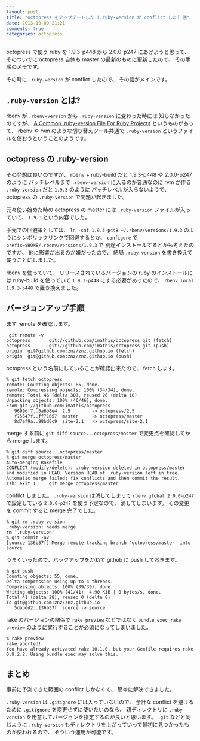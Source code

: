 ```yaml
---
layout: post
title: "octopress をアップデートした (.ruby-version が conflict した) 話"
date: 2013-10-09 21:21
comments: true
categories: octopress
---
```

octopress で使う ruby を 1.9.3-p448 から 2.0.0-p247 にあげようと思って、
そのついでに octopress 自体も master の最新のものに更新したので、
その手順のメモです。

その時に `.ruby-version` が conflict したので、
その話がメインです。

<!--more-->

## `.ruby-version` とは?

rbenv が `.rbenv-version` から `.ruby-version` に変わった時には
知らなかったのですが、
[A Common .ruby-version File For Ruby Projects](https://gist.github.com/fnichol/1912050)
というものがあって、
rbenv や rvm のような切り替えツール共通で
`.ruby-version`
というファイルを使おうということのようです。

## octopress の .ruby-version

その発想は良いのですが、
rbenv + ruby-build だと 1.9.3-p448 や 2.0.0-p247 のように
パッチレベルまで `.rbenv-version` に入るのが普通なのに
rvm が作る `.ruby-version` だと `1.9.3` のように
パッチレベルが入らないようで、
octopress の `.ruby-version` で問題が起きました。


元々使い始めた時の octopress の master には
`.ruby-version`
ファイルが入っていて、
`1.9.3`
という内容でした。

手元での回避策としては、
`ln -snf 1.9.3-p448 ~/.rbenv/versions/1.9.3`
のようにシンボリックリンクで回避するとか、
`configure` で `--prefix=$HOME/.rbenv/versions/1.9.3` で
別途インストールするとかも考えたのですが、
他に影響が出るのが嫌だったので、
結局
`.ruby-version`
を書き換えて使うことにしました。

rbenv を使っていて、
リリースされているバージョンの ruby のインストールには
ruby-build を使っていて
`1.9.3-p448`
にする必要があったので、
`rbenv local 1.9.3-p448`
で置き換えました。

## バージョンアップ手順

まず remote を確認します。

```
 git remote -v
octopress       git://github.com/imathis/octopress.git (fetch)
octopress       git://github.com/imathis/octopress.git (push)
origin  git@github.com:znz/znz.github.io (fetch)
origin  git@github.com:znz/znz.github.io (push)
```

octopress という名前にしていることが確認出来たので、
fetch します。

```
% git fetch octopress
remote: Counting objects: 85, done.
remote: Compressing objects: 100% (34/34), done.
remote: Total 46 (delta 30), reused 26 (delta 10)
Unpacking objects: 100% (46/46), done.
From git://github.com/imathis/octopress
   9699df7..5a6b8e4  2.5        -> octopress/2.5
   f75547f..ff71657  master     -> octopress/master
   8d7ef9a..98bd6c9  site-2.1   -> octopress/site-2.1
```

merge する前に
`git diff source...octopress/master`
で変更点を確認してから merge します。

```
% git diff source...octopress/master
% git merge octopress/master
Auto-merging Rakefile
CONFLICT (modify/delete): .ruby-version deleted in octopress/master and modified in HEAD. Version HEAD of .ruby-version left in tree.
Automatic merge failed; fix conflicts and then commit the result.
zsh: exit 1     git merge octopress/master
```

conflict しました。
`.ruby-version`
は消してしまって
`rbenv global 2.0.0-p247`
で設定している `2.0.0-p247` を使う予定なので、
消してしまいます。
その変更を commit すると merge 完了でした。

```
% git rm .ruby-version
.ruby-version: needs merge
rm '.ruby-version'
% git commit -av
[source 136b37f] Merge remote-tracking branch 'octopress/master' into source
```

うまくいったので、バックアップをかねて github に push しておきます。

```
% git push
Counting objects: 55, done.
Delta compression using up to 4 threads.
Compressing objects: 100% (39/39), done.
Writing objects: 100% (41/41), 4.90 KiB | 0 bytes/s, done.
Total 41 (delta 28), reused 0 (delta 0)
To git@github.com:znz/znz.github.io
   5dabdd2..136b37f  source -> source
```

rake のバージョンの関係で
`rake preview`
などではなく
`bundle exec rake preview`
のように実行することが必須になってしまいました。

```
% rake preview
rake aborted!
You have already activated rake 10.1.0, but your Gemfile requires rake 0.9.2.2. Using bundle exec may solve this.
```

## まとめ

事前に予測できた範囲の conflict しかなくて、
簡単に解決できました。

`.ruby-version`
は
`.gitignore`
には入っていないので、
余計な conflict を避けるために
`.gitignore`
を変更せずに使いたいのなら、
親ディレクトリに
`.ruby-version`
を用意してバージョンを指定するのが良いと思います。
`.git`
などと同じように
`.ruby-version`
もディレクトリを上がっていって最初に見つかったものが使われるので、
そういう運用が可能です。
